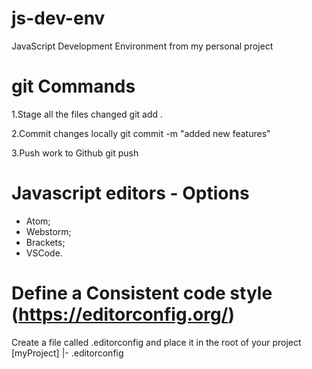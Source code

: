 # js-dev-env
JavaScript Development Environment from my personal project

# git Commands
1.Stage all the files changed
git add .

2.Commit changes locally
git commit -m "added new features"

3.Push work to Github
git push

# Javascript editors - Options
- Atom;
- Webstorm;
- Brackets;
- VSCode.

# Define  a Consistent code style (https://editorconfig.org/)
Create a file called .editorconfig and place it in the root of your project
[myProject]
|- .editorconfig